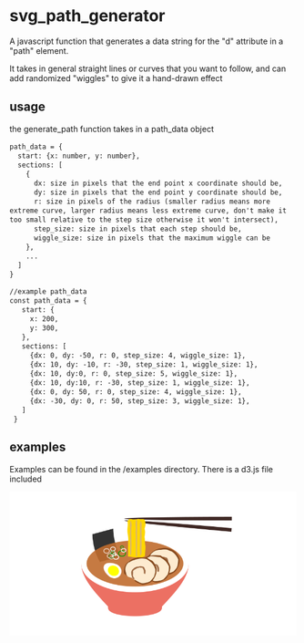 # svg_path_generator
A javascript function that generates a data string for the "d" attribute in a "path" element.

It takes in general straight lines or curves that you want to follow, and can add randomized "wiggles" to give it a hand-drawn effect



## usage
the generate_path function takes in a path_data object
```
path_data = {
  start: {x: number, y: number},
  sections: [
    {
      dx: size in pixels that the end point x coordinate should be,
      dy: size in pixels that the end point y coordinate should be,
      r: size in pixels of the radius (smaller radius means more extreme curve, larger radius means less extreme curve, don't make it too small relative to the step size otherwise it won't intersect),
      step_size: size in pixels that each step should be,
      wiggle_size: size in pixels that the maximum wiggle can be
    },
    ...
  ]
}
```

```
//example path_data
const path_data = {
   start: {
     x: 200,
     y: 300,
   },
   sections: [
     {dx: 0, dy: -50, r: 0, step_size: 4, wiggle_size: 1},
     {dx: 10, dy: -10, r: -30, step_size: 1, wiggle_size: 1},
     {dx: 10, dy:0, r: 0, step_size: 5, wiggle_size: 1},
     {dx: 10, dy:10, r: -30, step_size: 1, wiggle_size: 1},
     {dx: 0, dy: 50, r: 0, step_size: 4, wiggle_size: 1},
     {dx: -30, dy: 0, r: 50, step_size: 3, wiggle_size: 1},
   ]
 }
 ```

 ## examples
 Examples can be found in the /examples directory. There is a d3.js file included

 ![Ramen Example](/examples/ramen.svg)
